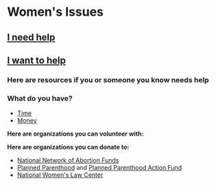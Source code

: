 # Women's Issues

## [I need help](#need_help)

## [I want to help](#want_to_help)

### <a name="need_help"></a>Here are resources if you or someone you know needs help

### <a name="want_to_help"></a>What do you have?

* [Time](#give_time)
* [Money](#give_money)

**<a name="give_time"></a> Here are organizations you can volunteer with:**

**<a name="give_money"></a> Here are organizations you can donate to:**

* [National Network of Abortion Funds](https://abortionfunds.org/)
* [Planned Parenthood](https://www.plannedparenthood.org/) and [Planned Parenthood Action Fund](https://www.plannedparenthoodaction.org/)
* [National Women's Law Center](http://nwlc.org/)
